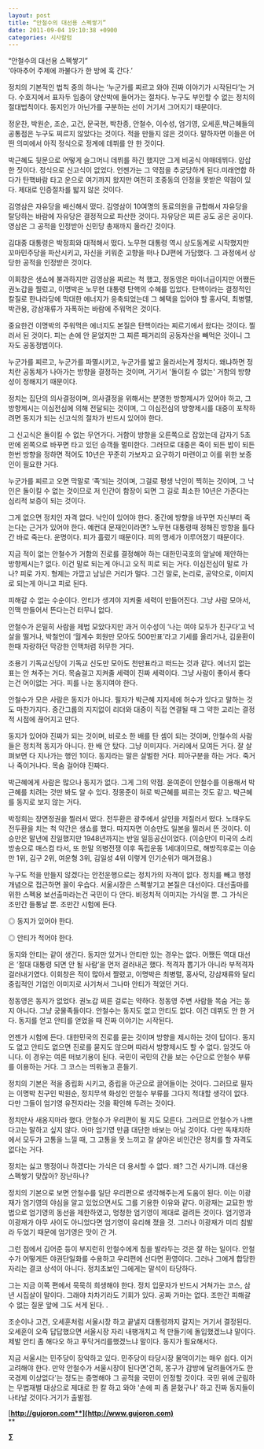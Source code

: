 ```yaml
---
layout: post
title: “안철수의 대선용 스펙쌓기”
date: 2011-09-04 19:10:38 +0900
categories: 시사칼럼
---
```

  
  
“안철수의 대선용 스펙쌓기”  
‘아마추어 주제에 까불다가 한 방에 훅 간다.’ 

정치의 기본적인 법칙 중의 하나는 ‘누군가를 찌르고 와야 진짜 이야기가 시작된다’는 거다. 수호지에서 표자두 임충이 양산박에 들어가는 절차다. 누구도 부인할 수 없는 정치의 절대법칙이다. 동지인가 아닌가를 구분하는 선이 거기서 그어지기 때문이다. 

정운찬, 박원순, 조순, 고건, 문국현, 박찬종, 안철수, 이수성, 엄기영, 오세훈,박근혜들의 공통점은 누구도 찌르지 않았다는 것이다. 적을 만들지 않은 것이다. 말하자면 이들은 어떤 의미에서 아직 정식으로 정계에 데뷔를 안 한 것이다. 

박근혜도 뒷문으로 어떻게 슬그머니 데뷔를 하긴 했지만 그게 비공식 야매데뷔다. 얍삽한 짓이다. 정식으로 신고식이 없었다. 언젠가는 그 약점을 추궁당하게 된다.미래연합 하다가 탄핵바람 타고 운으로 여기까지 왔지만 여전히 조중동의 인정을 못받은 약점이 있다. 제대로 인증절차를 밟지 않은 것이다. 

김영삼은 자유당을 배신해서 떴다. 김영삼이 10여명의 동료의원을 규합해서 자유당을 탈당하는 바람에 자유당은 결정적으로 파산한 것이다. 자유당은 찌른 공도 공은 공이다. 영삼은 그 공적을 인정받아 신민당 총재까지 올라간 것이다. 

김대중 대통령은 박정희와 대적해서 떴다. 노무현 대통령 역시 상도동계로 시작했지만 꼬마민주당을 파산시키고, 자신을 키워준 고향을 떠나 DJ편에 가담했다. 그 과정에서 상당한 공적을 인정받은 것이다. 

이회창은 생쇼에 불과하지만 김영삼을 찌르는 척 했고, 정동영은 마이너급이지만 어쨌든 권노갑을 찔렀고, 이명박은 노무현 대통령 탄핵의 수혜를 입었다. 탄핵이라는 결정적인 칼질로 한나라당에 막대한 에너지가 응축되었는데 그 혜택을 입어야 할 홍사덕, 최병렬, 박관용, 강삼재류가 자폭하는 바람에 주워먹은 것이다. 

중요한건 이명박의 주워먹은 에너지도 본질은 탄핵이라는 찌르기에서 왔다는 것이다. 찔러서 된 것이다. 피는 손에 안 묻었지만 그 찌른 패거리의 공동자산을 빼먹은 것이니 그 자도 공동정범이다. 

누군가를 찌르고, 누군가를 파멸시키고, 누군가를 밟고 올라서는게 정치다. 왜냐하면 정치란 공동체가 나아가는 방향을 결정하는 것이며, 거기서 '돌이킬 수 없는' 거함의 방향성이 정해지기 때문이다. 

정치는 집단의 의사결정이며, 의사결정을 위해서는 분명한 방향제시가 있어야 하고, 그 방향제시는 이심전심에 의해 전달되는 것이며, 그 이심전심의 방향제시를 대중이 포착하려면 동지가 되는 신고식의 절차가 반드시 있어야 한다. 

그 신고식은 돌이킬 수 없는 무언가다. 거함이 방향을 오른쪽으로 잡았는데 갑자기 5초만에 왼쪽으로 바꾸면 타고 있던 승객들 멀미한다. 그러므로 대중은 죽이 되든 밥이 되든 한번 방향을 정하면 적어도 10년은 꾸준히 가보자고 요구하기 마련이고 이를 위한 보증인이 필요한 거다. 

누군가를 찌르고 오면 막말로 ‘족’되는 것이며, 그걸로 평생 낙인이 찍히는 것이며, 그 낙인은 돌이킬 수 없는 것이므로 저 인간이 함장이 되면 그 길로 최소한 10년은 가준다는 심리적 보증이 되는 것이다. 

그게 없으면 정치인 자격 없다. 낙인이 있어야 한다. 중간에 방향을 바꾸면 자신부터 죽는다는 근거가 있어야 한다. 예컨대 문재인이라면? 노무현 대통령때 정해진 방향을 틀다간 바로 죽는다. 운명이다. 피가 흘렀기 때문이다. 피의 맹세가 이루어졌기 때문이다. 

지금 적이 없는 안철수가 거함의 진로를 결정해야 하는 대한민국호의 앞날에 제안하는 방향제시는? 없다. 이건 말로 되는게 아니고 오직 피로 되는 거다. 이심전심이 말로 가나? 피로 가지. 형제는 가깝고 남남은 거리가 멀다. 그건 말로, 논리로, 공약으로, 이미지로 되는게 아니고 피로 된다. 

피해갈 수 없는 수순이다. 안티가 생겨야 지켜줄 세력이 만들어진다. 그냥 사람 모아서, 인맥 만들어서 뜬다는건 터무니 없다. 

안철수가 은밀히 사람을 제법 모았다지만 과거 이수성이 ‘나는 여야 모두가 친구다’고 넉살을 떨거나, 박철언이 ‘월계수 회원만 모아도 500만표’라고 기세를 올리거나, 김윤환이 한때 자랑하던 막강한 인맥처럼 허무한 거다. 

조용기 기독교신당이 기독교 신도만 모아도 천만표라고 떠드는 것과 같다. 에너지 없는 표는 안 쳐주는 거다. 목숨걸고 지켜줄 세력이 진짜 세력이다. 그냥 사람이 좋아서 좋다는건 어이없는 거다. 피를 나눈 동지여야 한다. 

안철수가 모은 사람은 동지가 아니다. 필자가 박근혜 지지세에 허수가 있다고 말하는 것도 마찬가지다. 중간그룹의 지지없이 리더와 대중이 직접 연결될 때 그 약한 고리는 결정적 시점에 끊어지고 만다. 

동지가 있어야 진짜가 되는 것이며, 비로소 한 배를 탄 셈이 되는 것이며, 안철수의 사람들은 정치적 동지가 아니다. 한 배 안 탔다. 그냥 이미지다. 거리에서 모여든 거다. 잘 살펴보면 다 지나가는 행인 1이다. 동지라는 말은 살벌한 거다. 피아구분을 하는 거다. 죽거나 죽이거나다. 목숨 걸어야 진짜다. 

박근혜에게 사람은 많으나 동지가 없다. 그게 그의 약점. 윤여준이 안철수를 이용해서 박근혜를 치려는 것만 봐도 알 수 있다. 정몽준이 혀로 박근혜를 찌르는 것도 같고. 박근혜를 동지로 보지 않는 거다. 

박정희는 장면정권을 찔러서 떴다. 전두환은 광주에서 살인을 저질러서 떴다. 노태우도 전두환을 치는 척 약간은 생쇼를 했다. 따지자면 이승만도 일본을 찔러서 뜬 것이다. 이승만은 말년에 친일했지만 1948년까지는 반일 일등공신이었다. (이승만이 미국의 소리 방송으로 매스컴 타서, 또 한말 의병전쟁 이후 독립운동 1세대이므로, 해방직후로는 이승만 1위, 김구 2위, 여운형 3위, 김일성 4위 이렇게 인기순위가 매겨졌음.) 

누구도 적을 만들지 않겠다는 안전운행으로는 정치가의 자격이 없다. 정치를 빼고 행정개념으로 접근하면 꼴이 우습다. 서울시장은 스펙쌓기고 본질은 대선이다. 대선출마를 위한 스펙용 보선출마라는건 국민이 다 안다. 비정치적 이미지는 가식일 뿐. 그 가식은 조만간 들통날 뿐. 조만간 시험에 든다. 

◎ 동지가 있어야 한다.

  
◎ 안티가 적어야 한다. 

동지와 안티는 같이 생긴다. 동지만 있거나 안티만 있는 경우는 없다. 어쨌든 역대 대선은 ‘절대 대통령 되면 안 될 사람’을 먼저 걸러내곤 했다. 적격자 뽑기가 아니라 부적격자 걸러내기였다. 이회창은 적이 많아서 짤렸고, 이명박은 최병렬, 홍사덕, 강삼재류와 달리 중립적인 기업인 이미지로 사기쳐서 그나마 안티가 적었던 거다. 

정동영은 동지가 없었다. 권노갑 찌른 걸로는 약하다. 정동영 주변 사람들 목숨 거는 동지 아니다. 그냥 궁물족들이다. 안철수는 동지도 없고 안티도 없다. 이건 데뷔도 안 한 거다. 동지를 얻고 안티를 얻었을 때 진짜 이야기는 시작된다. 

언젠가 시험에 든다. 대한민국의 진로를 묻는 것이며 방향을 제시하는 것이 답이다. 동지도 없고 안티도 없으면 진로를 묻지도 않으며 따라서 방향제시도 할 수 없다. 암것도 아니다. 이 경우는 여론 떠보기용이 된다. 국민이 국민의 간을 보는 수단으로 안철수 부류를 이용하는 거다. 그 코스는 띄워놓고 흔들기. 

정치의 기본은 적을 중립화 시키고, 중립을 아군으로 끌어들이는 것이다. 그러므로 필자는 이명박 친구인 박원순, 정치무색 화성인 안철수 부류를 그다지 적대할 생각이 없다. 다만 그들이 엄기영 유전자라는 것을 확인해 두려는 것이다. 

정치만사 새옹지마라 했다. 안철수가 우리편이 될 지도 모른다. 그러므로 안철수가 나쁘다고는 말하고 싶지 않다. 아마 엄기영 만큼 대단한 바보는 아닐 것이다. 다만 독재치하에서 모두가 고통을 느낄 때, 그 고통을 못 느끼고 잘 살아온 비인간은 정치를 할 자격도 없다는 거다. 

정치는 싫고 행정이나 하겠다는 가식은 더 용서할 수 없다. 왜? 그건 사기니까. 대선용 스펙쌓기 맞잖아? 장난하나? 

정치의 기본으로 보면 안철수를 일단 우리편으로 생각해주는게 도움이 된다. 이는 이광재가 엄기영의 야심을 알고 있었으면서도 그를 기용한 이유와 같다. 이광재는 교묘한 방법으로 엄기영의 동선을 제한하였고, 멍청한 엄기영이 제대로 걸려든 것이다. 엄기영과 이광재가 아무 사이도 아니었다면 엄기영이 유리해 졌을 것. 그러나 이광재가 미리 침발라 두었기 때문에 엄기영은 맛이 간 거. 

그런 점에서 김어준 등이 부지런히 안철수에게 침을 발라두는 것은 잘 하는 일이다. 안철수가 어떻게든 야권단일화를 수용하고 우리편에 선다면 환영이다. 그러나 그에게 합당한 자리는 결코 상석이 아니다. 정치초보인 그에게는 말석이 타당하다. 



그는 지금 이쪽 편에서 묵묵히 희생해야 한다. 정치 입문자가 반드시 거쳐가는 코스, 삼년 시집살이 말이다. 그래야 차차기라도 기회가 있다. 공짜 가마는 없다. 조만간 피해갈 수 없는 질문 앞에 그도 서게 된다. .



조순이나 고건, 오세훈처럼 서울시장 하고 끝낼지 대통령까지 갈지는 거기서 결정된다. 오세훈이 오죽 답답했으면 서울시장 자리 내팽개치고 적 만들기에 돌입했겠느냐 말이다. 제발 안티 좀 해다오 하고 푸닥거리를했겠느냐 말이다. 동지가 필요해서다.



지금 서울시는 민주당이 장악하고 있다. 민주당이 타당시장 물먹이기는 매우 쉽다. 이거 고려해야 한다. 만약 안철수가 서울시장이 된다면'건희, 몽구가 감방에 달려들어가도 한국경제 이상없다'는 정도는 증명해야 그 공적을 국민이 인정할 것이다. 국민 위에 군림하는 무법재벌 대상으로 제대로 한 칼 하고 와야 '손에 피 좀 묻혔구나' 하고 진짜 동지들이 나타날 것이다.거기가 출발점.








  




[**http://gujoron.com**](http://www.gujoron.com)**  
** 

**∑**